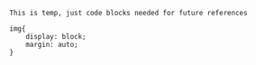     This is temp, just code blocks needed for future references
    
    img{
        display: block;
        margin: auto;
    }